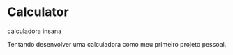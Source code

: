 # Calculator
calculadora insana

Tentando desenvolver uma calculadora como meu primeiro projeto pessoal.
